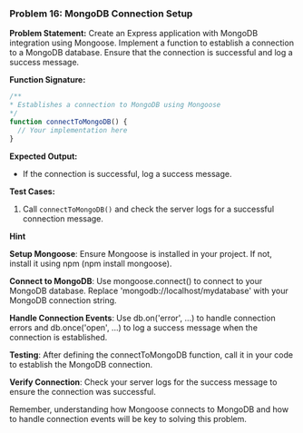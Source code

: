 ### Problem 16: MongoDB Connection Setup
 
**Problem Statement:**
Create an Express application with MongoDB integration using Mongoose. Implement a function to establish a connection to a MongoDB database. Ensure that the connection is successful and log a success message.
 
**Function Signature:**
```javascript
/**
* Establishes a connection to MongoDB using Mongoose
*/
function connectToMongoDB() {
  // Your implementation here
}
```
 
**Expected Output:**
- If the connection is successful, log a success message.
 
**Test Cases:**
1. Call `connectToMongoDB()` and check the server logs for a successful connection message.
 
**Hint**
 
 
__Setup Mongoose__: Ensure Mongoose is installed in your project. If not, install it using npm (npm install mongoose).
 
__Connect to MongoDB__: Use mongoose.connect() to connect to your MongoDB database. Replace 'mongodb://localhost/mydatabase' with your MongoDB connection string.
 
__Handle Connection Events__: Use db.on('error', ...) to handle connection errors and db.once('open', ...) to log a success message when the connection is established.
 
__Testing__: After defining the connectToMongoDB function, call it in your code to establish the MongoDB connection.
 
__Verify Connection__: Check your server logs for the success message to ensure the connection was successful.
 
Remember, understanding how Mongoose connects to MongoDB and how to handle connection events will be key to solving this problem.